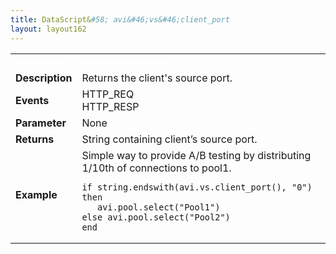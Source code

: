 ```yaml
---
title: DataScript&#58; avi&#46;vs&#46;client_port
layout: layout162
---
```

<table class="table table-hover table table-bordered table-hover">  
<tbody>       
<tr>   
<td><font size="3" color="white"><strong>Function</strong></font></td>
<td><font color="white"><b>avi.vs.client_port()</b></font></td>
</tr>
<tr>   
<td><font size="3"><strong>Description</strong></font></td>
<td>Returns the client's source port.</td>
</tr>
<tr>   
<td><font size="3"><strong>Events</strong></font></td>
<td>HTTP_REQ<br> HTTP_RESP</td>
</tr>
<tr>   
<td><font size="3"><strong>Parameter</strong></font></td>
<td>None</td>
</tr>
<tr>   
<td><font size="3"><strong>Returns</strong></font></td>
<td>String containing client’s source port.</td>
</tr>
<tr>   
<td><font size="3"><strong>Example</strong></font></td>
<td>Simple way to provide A/B testing by distributing 1/10th of connections to pool1.<br> 
<!-- Crayon Syntax Highlighter v2.7.1 --> <pre><code class="language-lua">if string.endswith(avi.vs.client_port(), "0") then
   avi.pool.select("Pool1")
else avi.pool.select("Pool2")
end</code></pre> 
<!-- [Format Time: 0.0019 seconds] --></td>
</tr>
</tbody>
</table> 